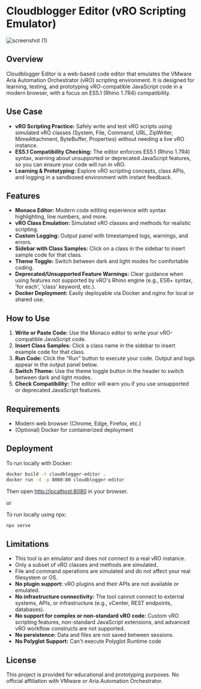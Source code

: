 # Cloudblogger Editor (vRO Scripting Emulator)
![screenshot (1)](https://github.com/user-attachments/assets/1fed42c7-fe36-447c-827a-0d066cc08547)

## Overview
Cloudblogger Editor is a web-based code editor that emulates the VMware Aria Automation Orchestrator (vRO) scripting environment. It is designed for learning, testing, and prototyping vRO-compatible JavaScript code in a modern browser, with a focus on ES5.1 (Rhino 1.7R4) compatibility.

## Use Case
- **vRO Scripting Practice:** Safely write and test vRO scripts using simulated vRO classes (System, File, Command, URL, ZipWriter, MimeAttachment, ByteBuffer, Properties) without needing a live vRO instance.
- **ES5.1 Compatibility Checking:** The editor enforces ES5.1 (Rhino 1.7R4) syntax, warning about unsupported or deprecated JavaScript features, so you can ensure your code will run in vRO.
- **Learning & Prototyping:** Explore vRO scripting concepts, class APIs, and logging in a sandboxed environment with instant feedback.

## Features
- **Monaco Editor:** Modern code editing experience with syntax highlighting, line numbers, and more.
- **vRO Class Emulation:** Simulated vRO classes and methods for realistic scripting.
- **Custom Logging:** Output panel with timestamped logs, warnings, and errors.
- **Sidebar with Class Samples:** Click on a class in the sidebar to insert sample code for that class.
- **Theme Toggle:** Switch between dark and light modes for comfortable coding.
- **Deprecated/Unsupported Feature Warnings:** Clear guidance when using features not supported by vRO's Rhino engine (e.g., ES6+ syntax, 'for each', 'class' keyword, etc.).
- **Docker Deployment:** Easily deployable via Docker and nginx for local or shared use.

## How to Use
1. **Write or Paste Code:** Use the Monaco editor to write your vRO-compatible JavaScript code.
2. **Insert Class Samples:** Click a class name in the sidebar to insert example code for that class.
3. **Run Code:** Click the "Run" button to execute your code. Output and logs appear in the output panel below.
4. **Switch Theme:** Use the theme toggle button in the header to switch between dark and light modes.
5. **Check Compatibility:** The editor will warn you if you use unsupported or deprecated JavaScript features.

## Requirements
- Modern web browser (Chrome, Edge, Firefox, etc.)
- (Optional) Docker for containerized deployment

## Deployment
To run locally with Docker:
```sh
docker build -t cloudblogger-editor .
docker run -d -p 8080:80 cloudblogger-editor
```
Then open [http://localhost:8080](http://localhost:8080) in your browser.

or 

To run locally using npx:
```powershell
npx serve
```

## Limitations
- This tool is an emulator and does not connect to a real vRO instance.
- Only a subset of vRO classes and methods are simulated.
- File and command operations are simulated and do not affect your real filesystem or OS.
- **No plugin support:** vRO plugins and their APIs are not available or emulated.
- **No infrastructure connectivity:** The tool cannot connect to external systems, APIs, or infrastructure (e.g., vCenter, REST endpoints, databases).
- **No support for complex or non-standard vRO code:** Custom vRO scripting features, non-standard JavaScript extensions, and advanced vRO workflow constructs are not supported.
- **No persistence:** Data and files are not saved between sessions.
- **No Polyglot Support:** Can't execute Polyglot Runtime code

## License
This project is provided for educational and prototyping purposes. No official affiliation with VMware or Aria Automation Orchestrator.
